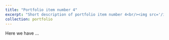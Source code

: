 ```yaml
---
title: "Portfolio item number 4"
excerpt: "Short description of portfolio item number 4<br/><img src='/images/gsemig.png'>"
collection: portfolio
---
```

Here we have ...

